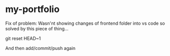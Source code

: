 # my-portfolio

Fix of problem: Wasn'nt showing changes of frontend folder into vs code so solved by this piece of thing...

git reset HEAD~1

And then add/commit/push again

